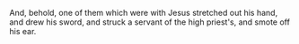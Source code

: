 And, behold, one of them which were with Jesus stretched out his hand, and drew his sword, and struck a servant of the high priest's, and smote off his ear.
